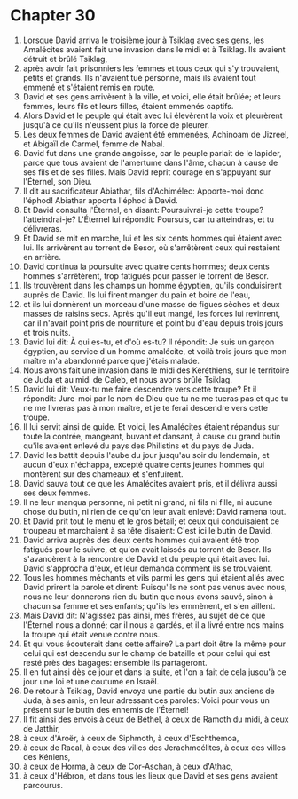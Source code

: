 # Chapter 30

1. Lorsque David arriva le troisième jour à Tsiklag avec ses gens, les Amalécites avaient fait une invasion dans le midi et à Tsiklag. Ils avaient détruit et brûlé Tsiklag,
2. après avoir fait prisonniers les femmes et tous ceux qui s'y trouvaient, petits et grands. Ils n'avaient tué personne, mais ils avaient tout emmené et s'étaient remis en route.
3. David et ses gens arrivèrent à la ville, et voici, elle était brûlée; et leurs femmes, leurs fils et leurs filles, étaient emmenés captifs.
4. Alors David et le peuple qui était avec lui élevèrent la voix et pleurèrent jusqu'à ce qu'ils n'eussent plus la force de pleurer.
5. Les deux femmes de David avaient été emmenées, Achinoam de Jizreel, et Abigaïl de Carmel, femme de Nabal.
6. David fut dans une grande angoisse, car le peuple parlait de le lapider, parce que tous avaient de l'amertume dans l'âme, chacun à cause de ses fils et de ses filles. Mais David reprit courage en s'appuyant sur l'Éternel, son Dieu.
7. Il dit au sacrificateur Abiathar, fils d'Achimélec: Apporte-moi donc l'éphod! Abiathar apporta l'éphod à David.
8. Et David consulta l'Éternel, en disant: Poursuivrai-je cette troupe? l'atteindrai-je? L'Éternel lui répondit: Poursuis, car tu atteindras, et tu délivreras.
9. Et David se mit en marche, lui et les six cents hommes qui étaient avec lui. Ils arrivèrent au torrent de Besor, où s'arrêtèrent ceux qui restaient en arrière.
10. David continua la poursuite avec quatre cents hommes; deux cents hommes s'arrêtèrent, trop fatigués pour passer le torrent de Besor.
11. Ils trouvèrent dans les champs un homme égyptien, qu'ils conduisirent auprès de David. Ils lui firent manger du pain et boire de l'eau,
12. et ils lui donnèrent un morceau d'une masse de figues sèches et deux masses de raisins secs. Après qu'il eut mangé, les forces lui revinrent, car il n'avait point pris de nourriture et point bu d'eau depuis trois jours et trois nuits.
13. David lui dit: À qui es-tu, et d'où es-tu? Il répondit: Je suis un garçon égyptien, au service d'un homme amalécite, et voilà trois jours que mon maître m'a abandonné parce que j'étais malade.
14. Nous avons fait une invasion dans le midi des Kéréthiens, sur le territoire de Juda et au midi de Caleb, et nous avons brûlé Tsiklag.
15. David lui dit: Veux-tu me faire descendre vers cette troupe? Et il répondit: Jure-moi par le nom de Dieu que tu ne me tueras pas et que tu ne me livreras pas à mon maître, et je te ferai descendre vers cette troupe.
16. Il lui servit ainsi de guide. Et voici, les Amalécites étaient répandus sur toute la contrée, mangeant, buvant et dansant, à cause du grand butin qu'ils avaient enlevé du pays des Philistins et du pays de Juda.
17. David les battit depuis l'aube du jour jusqu'au soir du lendemain, et aucun d'eux n'échappa, excepté quatre cents jeunes hommes qui montèrent sur des chameaux et s'enfuirent.
18. David sauva tout ce que les Amalécites avaient pris, et il délivra aussi ses deux femmes.
19. Il ne leur manqua personne, ni petit ni grand, ni fils ni fille, ni aucune chose du butin, ni rien de ce qu'on leur avait enlevé: David ramena tout.
20. Et David prit tout le menu et le gros bétail; et ceux qui conduisaient ce troupeau et marchaient à sa tête disaient: C'est ici le butin de David.
21. David arriva auprès des deux cents hommes qui avaient été trop fatigués pour le suivre, et qu'on avait laissés au torrent de Besor. Ils s'avancèrent à la rencontre de David et du peuple qui était avec lui. David s'approcha d'eux, et leur demanda comment ils se trouvaient.
22. Tous les hommes méchants et vils parmi les gens qui étaient allés avec David prirent la parole et dirent: Puisqu'ils ne sont pas venus avec nous, nous ne leur donnerons rien du butin que nous avons sauvé, sinon à chacun sa femme et ses enfants; qu'ils les emmènent, et s'en aillent.
23. Mais David dit: N'agissez pas ainsi, mes frères, au sujet de ce que l'Éternel nous a donné; car il nous a gardés, et il a livré entre nos mains la troupe qui était venue contre nous.
24. Et qui vous écouterait dans cette affaire? La part doit être la même pour celui qui est descendu sur le champ de bataille et pour celui qui est resté près des bagages: ensemble ils partageront.
25. Il en fut ainsi dès ce jour et dans la suite, et l'on a fait de cela jusqu'à ce jour une loi et une coutume en Israël.
26. De retour à Tsiklag, David envoya une partie du butin aux anciens de Juda, à ses amis, en leur adressant ces paroles: Voici pour vous un présent sur le butin des ennemis de l'Éternel!
27. Il fit ainsi des envois à ceux de Béthel, à ceux de Ramoth du midi, à ceux de Jatthir,
28. à ceux d'Aroër, à ceux de Siphmoth, à ceux d'Eschthemoa,
29. à ceux de Racal, à ceux des villes des Jerachmeélites, à ceux des villes des Kéniens,
30. à ceux de Horma, à ceux de Cor-Aschan, à ceux d'Athac,
31. à ceux d'Hébron, et dans tous les lieux que David et ses gens avaient parcourus.

